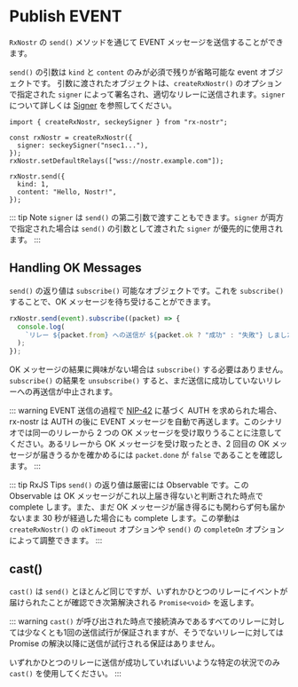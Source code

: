 # Publish EVENT

`RxNostr` の `send()` メソッドを通じて EVENT メッセージを送信することができます。

`send()` の引数は `kind` と `content` のみが必須で残りが省略可能な event オブジェクトです。
引数に渡されたオブジェクトは、`createRxNostr()` のオプションで指定された `signer` によって署名され、適切なリレーに送信されます。`signer` について詳しくは [Signer](./signer) を参照してください。

```ts:line-numbers
import { createRxNostr, seckeySigner } from "rx-nostr";

const rxNostr = createRxNostr({
  signer: seckeySigner("nsec1..."),
});
rxNostr.setDefaultRelays(["wss://nostr.example.com"]);

rxNostr.send({
  kind: 1,
  content: "Hello, Nostr!",
});
```

::: tip Note
`signer` は `send()` の第二引数で渡すこともできます。`signer` が両方で指定された場合は `send()` の引数として渡された `signer` が優先的に使用されます。
:::

## Handling OK Messages

`send()` の返り値は `subscribe()` 可能なオブジェクトです。これを `subscribe()` することで、OK メッセージを待ち受けることができます。

```ts
rxNostr.send(event).subscribe((packet) => {
  console.log(
    `リレー ${packet.from} への送信が ${packet.ok ? "成功" : "失敗"} しました。`,
  );
});
```

OK メッセージの結果に興味がない場合は `subscribe()` する必要はありません。`subscribe()` の結果を `unsubscribe()` すると、まだ送信に成功していないリレーへの再送信が中止されます。

::: warning
EVENT 送信の過程で [NIP-42](https://github.com/nostr-protocol/nips/blob/master/42.md) に基づく AUTH を求められた場合、rx-nostr は AUTH の後に EVENT メッセージを自動で再送します。このシナリオでは同一のリレーから 2 つの OK メッセージを受け取りうることに注意してください。あるリレーから OK メッセージを受け取ったとき、2 回目の OK メッセージが届きうるかを確かめるには `packet.done` が `false` であることを確認します。
:::

::: tip RxJS Tips
`send()` の返り値は厳密には Observable です。この Observable は OK メッセージがこれ以上届き得ないと判断された時点で complete します。また、まだ OK メッセージが届き得るにも関わらず何も届かないまま 30 秒が経過した場合にも complete します。この挙動は `createRxNostr()` の `okTimeout` オプションや `send()` の `completeOn` オプションによって調整できます。
:::

## cast()

`cast()` は `send()` とほとんど同じですが、いずれかひとつのリレーにイベントが届けられたことが確認でき次第解決される `Promise<void>` を返します。

::: warning
`cast()` が呼び出された時点で接続済みであるすべてのリレーに対しては少なくとも1回の送信試行が保証されますが、そうでないリレーに対しては Promise の解決以降に送信が試行される保証はありません。

いずれかひとつのリレーに送信が成功していればいいような特定の状況でのみ `cast()` を使用してください。
:::
